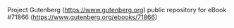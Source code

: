 Project Gutenberg (https://www.gutenberg.org) public repository
for eBook #71866 (https://www.gutenberg.org/ebooks/71866)
